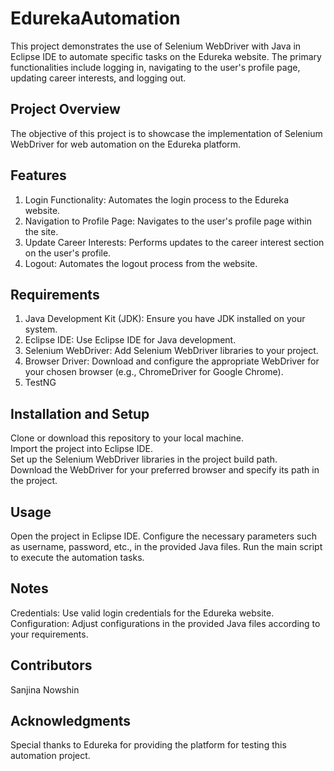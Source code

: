 # EdurekaAutomation
This project demonstrates the use of Selenium WebDriver with Java in Eclipse IDE to automate specific tasks on the Edureka website. The primary functionalities include logging in, navigating to the user's profile page, updating career interests, and logging out.

## Project Overview
The objective of this project is to showcase the implementation of Selenium WebDriver for web automation on the Edureka platform.

## Features
1. Login Functionality: Automates the login process to the Edureka website.
2. Navigation to Profile Page: Navigates to the user's profile page within the site.
3. Update Career Interests: Performs updates to the career interest section on the user's profile.
4. Logout: Automates the logout process from the website.

## Requirements
1. Java Development Kit (JDK): Ensure you have JDK installed on your system.
2. Eclipse IDE: Use Eclipse IDE for Java development.
3. Selenium WebDriver: Add Selenium WebDriver libraries to your project.
4. Browser Driver: Download and configure the appropriate WebDriver for your chosen browser (e.g., ChromeDriver for Google Chrome).
5. TestNG

## Installation and Setup
Clone or download this repository to your local machine. <br>
Import the project into Eclipse IDE.<br>
Set up the Selenium WebDriver libraries in the project build path.<br>
Download the WebDriver for your preferred browser and specify its path in the project.<br>

## Usage
Open the project in Eclipse IDE.
Configure the necessary parameters such as username, password, etc., in the provided Java files.
Run the main script to execute the automation tasks.

## Notes
Credentials: Use valid login credentials for the Edureka website.
Configuration: Adjust configurations in the provided Java files according to your requirements.

## Contributors
Sanjina Nowshin

## Acknowledgments
Special thanks to Edureka for providing the platform for testing this automation project.
